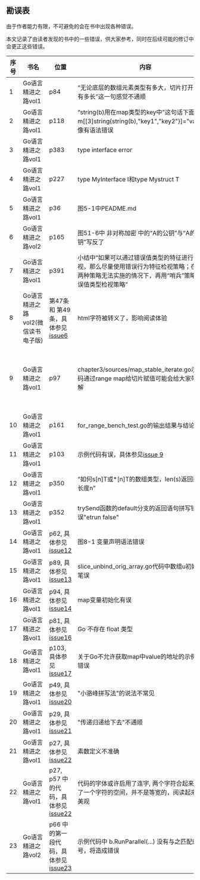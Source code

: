 ## 勘误表

由于作者能力有限，不可避免的会在书中出现各种错误。

本文记录了由读者发现的书中的一些错误，供大家参考，同时在后续可能的修订中会更正这些错误。

|  序号   | 书名  |   位置 | 内容 | 提交者 | 错误类型 | 说明 |
|  ----  | ----  | ----  | ----  | --- | ----  | ----  |
| 1  | Go语言精进之路vol1 | p84 | “无论底层的数组元素类型有多大，切片打开的窗口有多长”这一句感觉不通顺 | chenwenbo1988@outlook.com  | 表达不清 | 改为“无论底层的数组元素是什么类型，切片打开的窗口有多大” |
| 2  | Go语言精进之路vol1 | p118 | “string(b)用在map类型的key中”这句话下面的代码m[[3]string{string(b),"key1","key2"}]="value"好像有语法错误| chenwenbo1988@outlook.com  | 语法错误 | m[[3]string{string(b),"key1","key2"}]="value" 应该删除 |
| 3  | Go语言精进之路vol1 | p383 | type interface error | 大鹏(github.com/Degfy)  | 语法错误 | 应改为 type error interface  |
| 4  | Go语言精进之路vol1 | p227 | type MyInterface I和type Mystruct T | 1264644959@qq.com  | 语法错误 | 应改为 type MyInterface= I和type Mystruct = T  |
| 5  | Go语言精进之路vol1 | p36 | 图5-1中PEADME.md | Yao-Shang Tseng(https://github.com/yakushou730) | typo | 应改为 README.md  |
| 6  | Go语言精进之路vol2 | p165 | 图51-6中 非对称加密 中的“A的公钥”与“A的私钥”写反了 | 1264644959@qq.com | typo | 应将这两者调换一下  |
| 7  | Go语言精进之路vol1 | p391 | 小结中“如果可以通过错误值类型的特征进行错误检视，那么尽量使用错误行为特征检视策略；在上述两种策略无法实施的情况下，再用“哨兵”策略和错误值类型检视策略” | AVOlili(https://github.com/AVOlili) | 表达不清| 应改为：“如果可以通过错误行为特征进行错误检视，那么尽量使用错误行为特征检视策略；在上述两种策略无法实施的情况下，再用“哨兵”策略和错误值类型检视策略；”  |
| 8  | Go语言精进之路vol2(微信读书电子版) | 第47条 和 第49条，具体参见[issue6](https://github.com/bigwhite/GoProgrammingFromBeginnerToMaster/issues/6) | html字符被转义了，影响阅读体验 | AVOlili(https://github.com/AVOlili) | 编辑错误 | 等待微信读书渠道编辑去掉转义，恢复html字符原貌 |
| 9  | Go语言精进之路vol1 | p97 | chapter3/sources/map_stable_iterate.go示例代码通过range map给切片赋值可能会给大家带去误解| feng zhao (ifenng2020@gmail.com) | 表达不清| 这个例子中用切片保存是第一次map迭代的元素order。我的原意并非一定是按照1, 2, 3的顺序保存，只是要保证后续的iterate order都与第一次相同即可。只是在我的机器上第一次iterate的order恰好是 1,2,3的顺序。不过这个例子的确会给大家带去困惑。后续如果再版，会在这处做出说明 | 
| 10  | Go语言精进之路vol1 | p161 | for_range_bench_test.go的输出结果与结论有悖 | 324127863(324127863@qq.com) | 内容错误 | for range数组性能好的原因与Go编译器根据数组元素大小进行的优化有关。可以参考一下[这篇文章](https://tonybai.com/2022/03/19/for-range-vs-classic-for-loop-when-iterating-large-array)  |
| 11  | Go语言精进之路vol1 | p103 | 示例代码有误，具体参见[issue 9](https://github.com/bigwhite/GoProgrammingFromBeginnerToMaster/issues/9) | liansyyy(https://github.com/liansyyy) | typo | 应改为 p := &m[key] |
| 12  | Go语言精进之路vol1 | p350 | “如何s[n]T或\*[n]T的数组类型，len(s)返回数组的长度n” | bin4tre(bin4re@foxmail.com) | typo | 应将“如何”改为 “如果” |
| 13  | Go语言精进之路vol1 | p352 | trySend函数的default分支的返回语句拼写错误"etrun false" | bin4tre(bin4re@foxmail.com) | typo | 应改为 “return false” |
| 14  | Go语言精进之路vol1 | p62, 具体参见[issue12](https://github.com/bigwhite/GoProgrammingFromBeginnerToMaster/issues/12) | 图8-1 变量声明语法错误 | https://github.com/jackbai233 | 内容错误 | 图中a :=(int32)17应改为a := int32(17) 另一个var a = (int32)17应改为 var a = int32(17) |
| 15  | Go语言精进之路vol1 | p89, 具体参见[issue13](https://github.com/bigwhite/GoProgrammingFromBeginnerToMaster/issues/13) | slice_unbind_orig_array.go代码中数组u初始化有笔误 | https://github.com/jackbai233 | typo | 书中代码u := []int{11, 12, 13, 14, 15} 应该为u := [...]int{11, 12, 13, 14, 15}|
| 16  | Go语言精进之路vol1 | p94, 具体参见[issue14](https://github.com/bigwhite/GoProgrammingFromBeginnerToMaster/issues/14) | map变量初始化有误 | https://github.com/jackbai233 | typo | m := map[string]int应该为m := map[string]int{}|
| 17  | Go语言精进之路vol1 | p81, 具体参见[issue16](https://github.com/bigwhite/GoProgrammingFromBeginnerToMaster/issues/16) | Go 不存在 float 类型 | https://github.com/XQ-Gang | typo | fnumbers := [...]float{}应改为fnumbers := [...]float64{}，上面的注释中代码亦是|
| 18  | Go语言精进之路vol1 | p103, 具体参见[issue17](https://github.com/bigwhite/GoProgrammingFromBeginnerToMaster/issues/17) | 关于Go不允许获取map中value的地址的示例代码错误| https://github.com/bravility | typo | p := m[key] 应该改为 p := &m[key]|
| 19  | Go语言精进之路vol1 | p49, 具体参见[issue20](https://github.com/bigwhite/GoProgrammingFromBeginnerToMaster/issues/20) |  "小骆峰拼写法"的说法不常见| https://github.com/suica | typo | “小骆峰拼写法”应改为“小驼峰拼写法”|
| 20  | Go语言精进之路vol1 | p29, 具体参见[issue21](https://github.com/bigwhite/GoProgrammingFromBeginnerToMaster/issues/20) |  "传递归递给下去"不通顺| https://github.com/suica | typo | 应改为“递归传递下去”|
| 21  | Go语言精进之路vol1 | p27, 具体参见[issue22](https://github.com/bigwhite/GoProgrammingFromBeginnerToMaster/issues/22) |  素数定义不准确 | https://github.com/suica | 内容错误 | 素数定义中的“具有”应改为“仅有”，“除数”改为“因数”|
| 22  | Go语言精进之路vol1 | p27, p57 中的代码，具体参见[issue22](https://github.com/bigwhite/GoProgrammingFromBeginnerToMaster/issues/22) |  代码的字体或许启用了连字, 两个字符合起来仅占用了一个字符的空间，并不是等宽的，阅读起来不够美观 | https://github.com/suica | 编辑错误 | 应关闭连字，使用等宽字体|
| 23  | Go语言精进之路vol2 | p66 中的第一段代码，具体参见[issue23](https://github.com/bigwhite/GoProgrammingFromBeginnerToMaster/issues/23) |  示例代码中 b.RunParallel(...) 没有与之匹配的右括号，将造成错误 | https://github.com/XQ-Gang | typo | 倒数第二行代码的}右侧应补充一个右小括号 |

